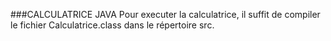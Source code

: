 ###CALCULATRICE JAVA
Pour executer la calculatrice, il suffit de compiler le fichier Calculatrice.class dans le répertoire src.
